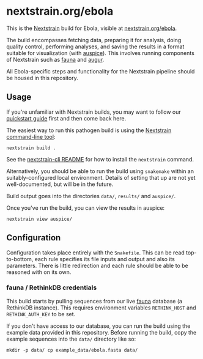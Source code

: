 # nextstrain.org/ebola

This is the [Nextstrain](https://nextstrain.org/) build for Ebola, visible at
[nextstrain.org/ebola](https://nextstrain.org/ebola).

The build encompasses fetching data, preparing it for analysis, doing quality
control, performing analyses, and saving the results in a format suitable for
visualization (with [auspice][]).  This involves running components of
Nextstrain such as [fauna][] and [augur][].

All Ebola-specific steps and functionality for the Nextstrain pipeline should be
housed in this repository.


## Usage

If you're unfamiliar with Nextstrain builds, you may want to follow our
[quickstart guide][] first and then come back here.

The easiest way to run this pathogen build is using the [Nextstrain
command-line tool][nextstrain-cli]:

    nextstrain build .

See the [nextstrain-cli README][] for how to install the `nextstrain` command.

Alternatively, you should be able to run the build using `snakemake` within an
suitably-configured local environment.  Details of setting that up are not yet
well-documented, but will be in the future.

Build output goes into the directories `data/`, `results/` and `auspice/`.

Once you've run the build, you can view the results in auspice:

    nextstrain view auspice/


## Configuration

Configuration takes place entirely with the `Snakefile`. This can be read top-to-bottom, each rule
specifies its file inputs and output and also its parameters. There is little redirection and each
rule should be able to be reasoned with on its own.


### fauna / RethinkDB credentials

This build starts by pulling sequences from our live [fauna][] database (a RethinkDB instance). This
requires environment variables `RETHINK_HOST` and `RETHINK_AUTH_KEY` to be set.

If you don't have access to our database, you can run the build using the example data provided in
this repository.  Before running the build, copy the example sequences into the `data/` directory
like so:

    mkdir -p data/ cp example_data/ebola.fasta data/

[fauna]: https://github.com/nextstrain/fauna
[augur]: https://github.com/nextstrain/augur
[auspice]: https://github.com/nextstrain/auspice
[snakemake cli]: https://snakemake.readthedocs.io/en/stable/executable.html#all-options
[nextstrain-cli]: https://github.com/nextstrain/cli
[nextstrain-cli README]: https://github.com/nextstrain/cli/blob/master/README.md
[quickstart guide]: https://nextstrain.org/docs/getting-started/quickstart
